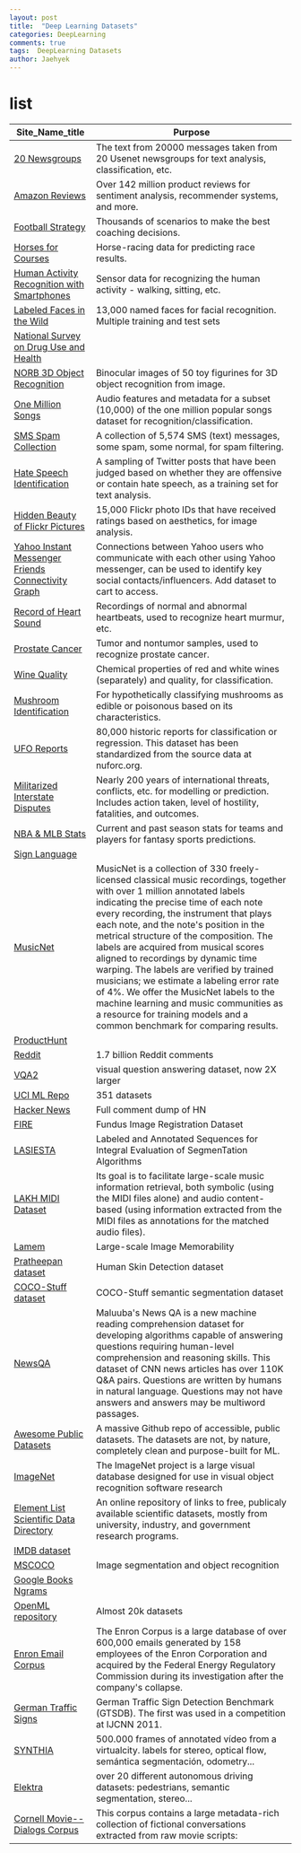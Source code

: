 ```yaml
---
layout: post
title:  "Deep Learning Datasets"
categories: DeepLearning
comments: true
tags:  DeepLearning Datasets
author: Jaehyek
---
```


# list

Site_Name_title     |    Purpose
--------  |    -------- 
[20 Newsgroups	](http://kdd.ics.uci.edu/databases/20newsgroups/20newsgroups.html	) | 	The text from 20000 messages taken from 20 Usenet newsgroups for text analysis, classification, etc.
[Amazon Reviews	](http://jmcauley.ucsd.edu/data/amazon/	) | 	Over 142 million product reviews for sentiment analysis, recommender systems, and more.
[Football Strategy	](https://www.crowdflower.com/wp-content/uploads/2016/03/Football-Scenarios-DFE-832307.csv	) | 	Thousands of scenarios to make the best coaching decisions.
[Horses for Courses	](https://www.kaggle.com/lukebyrne/horses-for-courses	) | 	Horse-racing data for predicting race results.
[Human Activity Recognition with Smartphones	](https://www.kaggle.com/uciml/human-activity-recognition-with-smartphones	) | 	Sensor data for recognizing the human activity - walking, sitting, etc.
[Labeled Faces in the Wild	](http://vis-www.cs.umass.edu/lfw/	) | 	13,000 named faces for facial recognition. Multiple training and test sets
[National Survey on Drug Use and Health	](http://www.icpsr.umich.edu/icpsrweb/ICPSR/studies/34933		) | 
[NORB 3D Object Recognition	](http://www.cs.nyu.edu/~ylclab/data/norb-v1.0/	) | 	Binocular images of 50 toy figurines for 3D object recognition from image.
[One Million Songs	](http://labrosa.ee.columbia.edu/millionsong/	) | 	Audio features and metadata for a subset (10,000) of the one million popular songs dataset for recognition/classification.
[SMS Spam Collection	](http://www.dt.fee.unicamp.br/~tiago/smsspamcollection/	) | 	A collection of 5,574 SMS (text) messages, some spam, some normal, for spam filtering.
[Hate Speech Identification	](https://www.crowdflower.com/wp-content/uploads/2016/03/twitter-hate-speech-classifier-DFE-a845520.csv	) | 	A sampling of Twitter posts that have been judged based on whether they are offensive or contain hate speech, as a training set for text analysis.
[Hidden Beauty of Flickr Pictures	](http://www.di.unito.it/~schifane/dataset/beauty-icwsm15/	) | 	15,000 Flickr photo IDs that have received ratings based on aesthetics, for image analysis.
[Yahoo Instant Messenger Friends Connectivity Graph	](http://webscope.sandbox.yahoo.com/catalog.php?datatype=g	) | 	Connections between Yahoo users who communicate with each other using Yahoo messenger, can be used to identify key social contacts/influencers. Add dataset to cart to access.
[Record of Heart Sound	](http://mldata.org/repository/data/viewslug/record-of-heart-sound/	) | 	Recordings of normal and abnormal heartbeats, used to recognize heart murmur, etc.
[Prostate Cancer	](http://mldata.org/repository/data/viewslug/prostate-cancer/	) | 	Tumor and nontumor samples, used to recognize prostate cancer.
[Wine Quality	](http://archive.ics.uci.edu/ml/datasets/Wine+Quality	) | 	Chemical properties of red and white wines (separately) and quality, for classification.
[Mushroom Identification	](http://archive.ics.uci.edu/ml/datasets/Mushroom	) | 	For hypothetically classifying mushrooms as edible or poisonous based on its characteristics.
[UFO Reports	](https://github.com/planetsig/ufo-reports	) | 	80,000 historic reports for classification or regression. This dataset has been standardized from the source data at nuforc.org.
[Militarized Interstate Disputes	](http://www.correlatesofwar.org/data-sets/MIDs	) | 	Nearly 200 years of international threats, conflicts, etc. for modelling or prediction. Includes action taken, level of hostility, fatalities, and outcomes.
[NBA & MLB Stats	](http://www.dougstats.com/	) | 	Current and past season stats for teams and players for fantasy sports predictions.
[Sign Language	](http://www-i6.informatik.rwth-aachen.de/~dreuw/database.php	) | 	
[MusicNet	](http://homes.cs.washington.edu/~thickstn/musicnet.html	) | 	MusicNet is a collection of 330 freely-licensed classical music recordings, together with over 1 million annotated labels indicating the precise time of each note every recording, the instrument that plays each note, and the note's position in the metrical structure of the composition. The labels are acquired from musical scores aligned to recordings by dynamic time warping. The labels are verified by trained musicians; we estimate a labeling error rate of 4%. We offer the MusicNet labels to the machine learning and music communities as a resource for training models and a common benchmark for comparing results.
[ProductHunt	](https://data.world/producthunt/product-hunt-research	) | 	
[Reddit	](https://www.reddit.com/r/datasets/comments/3bxlg7/i_have_every_publicly_available_reddit_comment/	) | 	1.7 billion Reddit comments
[VQA2	](https://arxiv.org/pdf/1612.00837.pdf	) | 	visual question answering dataset, now 2X larger
[UCI ML Repo	](https://archive.ics.uci.edu/ml/datasets.html	) | 	351 datasets
[Hacker News	](http://aaron-hoffman.blogspot.com/2016/10/hacker-news-dataset-october-2016.html	) | 	Full comment dump of HN
[FIRE	](http://www.ics.forth.gr/cvrl/fire/	) | 	Fundus Image Registration Dataset
[LASIESTA	](http://www.gti.ssr.upm.es/data/LASIESTA	) | 	Labeled and Annotated Sequences for Integral Evaluation of SegmenTation Algorithms
[LAKH MIDI Dataset	](http://colinraffel.com/projects/lmd/	) | 	Its goal is to facilitate large-scale music information retrieval, both symbolic (using the MIDI files alone) and audio content-based (using information extracted from the MIDI files as annotations for the matched audio files).
[Lamem	](http://memorability.csail.mit.edu/	) | 	Large-scale Image Memorability
[Pratheepan dataset	](http://cs-chan.com/project1.htm	) | 	Human Skin Detection dataset
[COCO-Stuff dataset	](http://calvin.inf.ed.ac.uk/datasets/coco-stuff	) | 	COCO-Stuff semantic segmentation dataset
[NewsQA	](http://datasets.maluuba.com/NewsQA	) | 	Maluuba's News QA is a new machine reading comprehension dataset for developing algorithms capable of answering questions requiring human-level comprehension and reasoning skills. This dataset of CNN news articles has over 110K Q&A pairs. Questions are written by humans in natural language. Questions may not have answers and answers may be multiword passages.
[Awesome Public Datasets	](https://github.com/caesar0301/awesome-public-datasets	) | 	A massive Github repo of accessible, public datasets. The datasets are not, by nature, completely clean and purpose-built for ML.
[ImageNet	](https://github.com/caesar0301/awesome-public-datasets	) | 	The ImageNet project is a large visual database designed for use in visual object recognition software research
[Element List Scientific Data Directory	](http://www.elementlist.com/scientific_data/	) | 	An online repository of links to free, publicaly available scientific datasets, mostly from university, industry, and government research programs.
[IMDB dataset](	ftp://ftp.fu-berlin.de/pub/misc/movies/database/	) | 	
[MSCOCO](http://mscoco.org/) | 	Image segmentation and object recognition
[Google Books Ngrams	](https://aws.amazon.com/datasets/google-books-ngrams/	) | 	
[OpenML repository	](http://www.openml.org/search?type=data	) | 	Almost 20k datasets
[Enron Email Corpus	](https://en.wikipedia.org/wiki/Enron_Corpus	) | 	The Enron Corpus is a large database of over 600,000 emails generated by 158 employees of the Enron Corporation and acquired by the Federal Energy Regulatory Commission during its investigation after the company's collapse.
[German Traffic Signs	](http://benchmark.ini.rub.de/	) | 	German Traffic Sign Detection Benchmark (GTSDB). The first was used in a competition at IJCNN 2011.
[SYNTHIA	](http://www.synthia-dataset.net	) | 	500.000 frames of annotated vídeo from a virtualcity. labels for stereo, optical flow, semántica segmentación, odometry...
[Elektra	](http://adas.cvc.uab.es/elektra	) | 	over 20 different autonomous driving datasets: pedestrians, semantic segmentation, stereo...
[Cornell Movie--Dialogs Corpus	](http://www.cs.cornell.edu/~cristian/Cornell_Movie-Dialogs_Corpus.html	) | 	This corpus contains a large metadata-rich collection of fictional conversations extracted from raw movie scripts:
